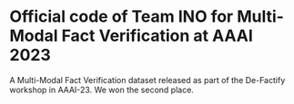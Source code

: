 # Official code of Team INO for Multi-Modal Fact Verification at AAAI 2023
A Multi-Modal Fact Verification dataset released as part of the De-Factify workshop in AAAI-23. We won the second place.
